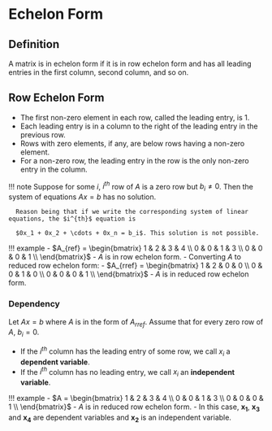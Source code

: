 # Echelon Form
## Definition
A matrix is in echelon form if it is in row echelon form and has all leading entries in the first column, second column, and so on.

## Row Echelon Form
- The first non-zero element in each row, called the leading entry, is $1$.
- Each leading entry is in a column to the right of the leading entry in the previous row.
- Rows with zero elements, if any, are below rows having a non-zero element.
- For a non-zero row, the leading entry in the row is the only non-zero entry in the column.

!!! note 
      Suppose for some $i$, $i^{th}$ row of $A$ is a zero row but $b_i \neq 0$. Then the system of equations $Ax=b$ has no solution.

      Reason being that if we write the corresponding system of linear equations, the $i^{th}$ equation is

      $0x_1 + 0x_2 + \cdots + 0x_n = b_i$. This solution is not possible.

!!! example
      - $A_{ref} = \begin{bmatrix}
            1 & 2 & 3 & 4 \\
            0 & 0 & 1 & 3 \\
            0 & 0 & 0 & 1 \\
            \end{bmatrix}$
      - $A$ is in row echelon form.
      - Converting $A$ to reduced row echelon form:
      - $A_{rref} = \begin{bmatrix}
            1 & 2 & 0 & 0 \\
            0 & 0 & 1 & 0 \\
            0 & 0 & 0 & 1 \\
            \end{bmatrix}$
      - $A$ is in reduced row echelon form.

### Dependency
Let $Ax=b$ where $A$ is in the form of $A_{rref}$. Assume that for every zero row of $A$, $b_i = 0$.

- If the $i^{th}$ column has the leading entry of some row, we call $x_i$ a **dependent variable**.
- If the $i^{th}$ column has no leading entry, we call $x_i$ an **independent variable**.


!!! example
      - $A = \begin{bmatrix}
            1 & 2 & 3 & 4 \\
            0 & 0 & 1 & 3 \\
            0 & 0 & 0 & 1 \\
            \end{bmatrix}$
      - $A$ is in reduced row echelon form.
      - In this case, $\mathbf{x_1}$, $\mathbf{x_3}$ and $\mathbf{x_4}$ are dependent variables and $\mathbf{x_2}$ is an independent variable.
